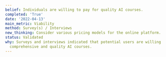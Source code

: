 ```yaml
---
belief: Individuals are willing to pay for quality AI courses.
completed: 'True'
date: '2022-04-13'
main_metric: Viability
method: Survey(s) / Interviews
new_thinking: Consider various pricing models for the online platform.
status: Validated
why: Surveys and interviews indicated that potential users are willing to pay for
  comprehensive and quality AI courses.
---
```

